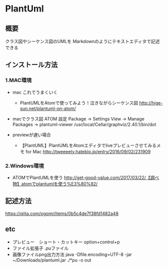 # PlantUml

## 概要
クラス図やシーケンス図のUMLを
Markdownのようにテキストエディタで記述できる

## インストール方法
### 1.MAC環境
- mac これでうまくいく
  - PlantUMLをAtomで使ってみよう！泣きながらシーケンス図
  http://hige-sun.net/plantuml-on-atom/

- macでクラス図
 ATOM 設定
Package -> Settings View -> Manage Packages -> plantuml-viewer
/usr/local/Cellar/graphviz/2.40.1/bin/dot
- previewが遅い場合
  - 【PlantUML】PlantUMLをAtomエディタでliveプレビューさせてみるメモ for Mac
  http://tweeeety.hateblo.jp/entry/2016/09/02/231909

### 2.Windows環境
- ATOMでPlantUMLを使う
http://get-good-value.com/2017/03/22/【調べ物】atomでplantumlを使う%E3%80%82/

## 記述方法
https://qiita.com/ogomr/items/0b5c4de7f38fd1482a48

## etc
- プレビュー　ショート・カットキー
option+control+p
- ファイル拡張子
.puファイル
- 画像ファイルpng出力方法
java  -Dfile.encoding=UTF-8 -jar ~/Downloads/plantuml.jar ./*pu -o out
